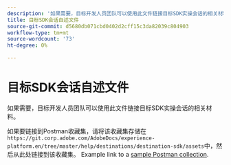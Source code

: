 ```yaml
---
description: '如果需要，目标开发人员团队可以使用此文件链接目标SDK实操会话的相关材料。  '
title: 目标SDK会话自述文件
source-git-commit: d5680db071cbd0402d2cff15c3da82039c804903
workflow-type: tm+mt
source-wordcount: '73'
ht-degree: 0%

---
```


# 目标SDK会话自述文件

如果需要，目标开发人员团队可以使用此文件链接目标SDK实操会话的相关材料。

如果要链接到Postman收藏集，请将该收藏集存储在`https://git.corp.adobe.com/AdobeDocs/experience-platform.en/tree/master/help/destinations/destination-sdk/assets`中，然后从此处链接到该收藏集。 Example link to a [sample Postman collection](/help/destinations/destination-sdk/assets/sample-postman-collection.json).
